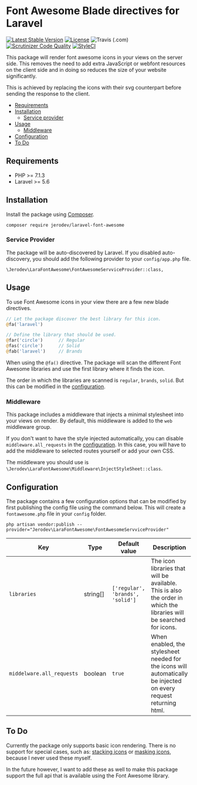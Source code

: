 # Font Awesome Blade directives for Laravel
[![Latest Stable Version](https://poser.pugx.org/jerodev/laravel-font-awesome/v/stable)](https://packagist.org/packages/jerodev/laravel-font-awesome) 
[![License](https://poser.pugx.org/jerodev/laravel-font-awesome/license)](https://packagist.org/packages/jerodev/laravel-font-awesome) 
![Travis (.com)](https://img.shields.io/travis/com/jerodev/laravel-font-awesome.svg?style=flat-square) 
[![Scrutinizer Code Quality](https://scrutinizer-ci.com/g/jerodev/laravel-font-awesome/badges/quality-score.png?b=master)](https://scrutinizer-ci.com/g/jerodev/laravel-font-awesome/?branch=master) 
[![StyleCI](https://github.styleci.io/repos/193088933/shield?branch=master)](https://github.styleci.io/repos/193088933) 

This package will render font awesome icons in your views on the server side. This removes the need to add extra JavaScript or webfont resources on the client side and in doing so reduces the size of your website significantly.

This is achieved by replacing the icons with their svg counterpart before sending the response to the client.

- [Requirements](#requirements)
- [Installation](#installation)
  - [Service provider](#service-provider)
- [Usage](#usage)
  - [Middleware](#middleware)
- [Configuration](#configuration)
- [To Do](#to-do)

## Requirements

- PHP >= 7.1.3
- Laravel >= 5.6

## Installation

Install the package using [Composer](https://getcomposer.org/).

    composer require jerodev/laravel-font-awesome
    
### Service Provider

The package will be auto-discovered by Laravel. If you disabled auto-discovery, you should add the following provider to your `config/app.php` file.

    \Jerodev\LaraFontAwesome\FontAwesomeServviceProvider::class,

## Usage

To use Font Awesome icons in your view there are a few new blade directives.

``` php
// Let the package discover the best library for this icon.
@fa('laravel')

// Define the library that should be used.
@far('circle')      // Regular
@fas('circle')      // Solid
@fab('laravel')     // Brands
```

When using the `@fa()` directive. The package will scan the different Font Awesome libraries and use the first library where it finds the icon.

The order in which the libraries are scanned is `regular`, `brands`, `solid`. But this can be modified in the [configuration](#configuration).

### Middleware

This package includes a middleware that injects a minimal stylesheet into your views on render. By default, this middleware is added to the `web` middleware group. 

If you don't want to have the style injected automatically, you can disable `middleware.all_requests` in the [configuration](#configuration). In this case, you will have to add the middleware to selected routes yourself or add your own CSS.

The middleware you should use is `\Jerodev\LaraFontAwesome\Middleware\InjectStyleSheet::class`.


## Configuration

The package contains a few configuration options that can be modified by first publishing the config file using the command below. This will create a `fontawesome.php` file in your `config` folder.

    php artisan vendor:publish --provider="Jerodev\LaraFontAwesome\FontAwesomeServviceProvider"
    
| Key  | Type | Default value | Description |
| --- | --- | --- | --- |
| `libraries` | string[]  | `['regular', 'brands', 'solid']` | The icon libraries that will be available. This is also the order in which the libraries will be searched for icons. |
| `middelware.all_requests` | boolean  | `true` | When enabled, the stylesheet needed for the icons will automatically be injected on every request returning html. |

## To Do

Currently the package only supports basic icon rendering. There is no support for special cases, such as: [stacking icons](https://fontawesome.com/how-to-use/on-the-web/styling/stacking-icons) or [masking icons](https://fontawesome.com/how-to-use/on-the-web/styling/masking), because I never used these myself.

In the future however, I want to add these as well to make this package support the full api that is available using the Font Awesome library.
